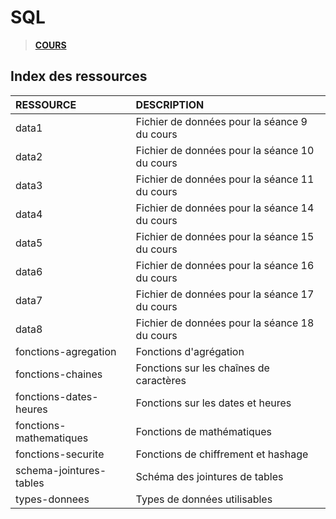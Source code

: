 # SQL

> [**COURS**](https://www.youtube.com/playlist?list=PLrSOXFDHBtfGl66sXijiN8SU9YJaM_EQg)

## Index des ressources

|RESSOURCE|DESCRIPTION|
|:--|:--|
|data1|Fichier de données pour la séance 9 du cours|
|data2|Fichier de données pour la séance 10 du cours|
|data3|Fichier de données pour la séance 11 du cours|
|data4|Fichier de données pour la séance 14 du cours|
|data5|Fichier de données pour la séance 15 du cours|
|data6|Fichier de données pour la séance 16 du cours|
|data7|Fichier de données pour la séance 17 du cours|
|data8|Fichier de données pour la séance 18 du cours|
|fonctions-agregation|Fonctions d'agrégation|
|fonctions-chaines|Fonctions sur les chaînes de caractères|
|fonctions-dates-heures|Fonctions sur les dates et heures|
|fonctions-mathematiques|Fonctions de mathématiques|
|fonctions-securite|Fonctions de chiffrement et hashage|
|schema-jointures-tables|Schéma des jointures de tables|
|types-donnees|Types de données utilisables|
